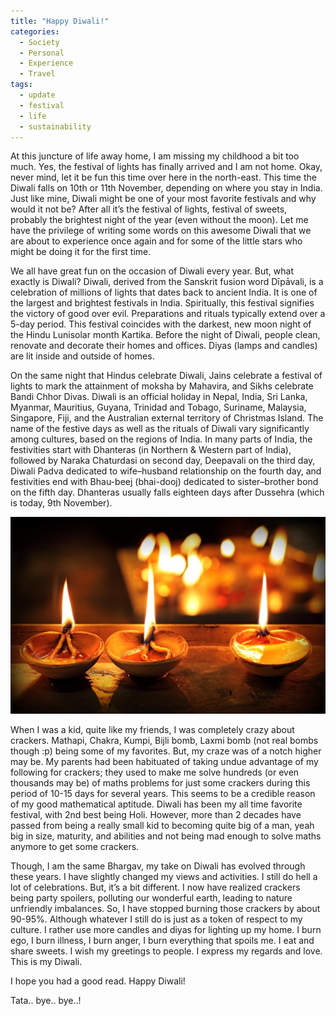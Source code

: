 ```yaml
---
title: "Happy Diwali!"
categories: 
  - Society
  - Personal
  - Experience
  - Travel
tags:
  - update
  - festival
  - life
  - sustainability
---
```

At this juncture of life away home, I am missing my childhood a bit too much. Yes, the festival of lights has finally arrived and I am not home. Okay, never mind, let it be fun this time over here in the north-east. This time the Diwali falls on 10th or 11th November, depending on where you stay in India. Just like mine, Diwali might be one of your most favorite festivals and why would it not be? After all it’s the festival of lights, festival of sweets, probably the brightest night of the year (even without the moon). Let me have the privilege of writing some words on this awesome Diwali that we are about to experience once again and for some of the little stars who might be doing it for the first time.

We all have great fun on the occasion of Diwali every year. But, what exactly is Diwali? Diwali, derived from the Sanskrit fusion word Dīpāvali, is a celebration of millions of lights that dates back to ancient India. It is one of the largest and brightest festivals in India. Spiritually, this festival signifies the victory of good over evil. Preparations and rituals typically extend over a 5-day period. This festival coincides with the darkest, new moon night of the Hindu Lunisolar month Kartika. Before the night of Diwali, people clean, renovate and decorate their homes and offices. Diyas (lamps and candles) are lit inside and outside of homes.

On the same night that Hindus celebrate Diwali, Jains celebrate a festival of lights to mark the attainment of moksha by Mahavira, and Sikhs celebrate Bandi Chhor Divas. Diwali is an official holiday in Nepal, India, Sri Lanka, Myanmar, Mauritius, Guyana, Trinidad and Tobago, Suriname, Malaysia, Singapore, Fiji, and the Australian external territory of Christmas Island. The name of the festive days as well as the rituals of Diwali vary significantly among cultures, based on the regions of India. In many parts of India, the festivities start with Dhanteras (in Northern & Western part of India), followed by Naraka Chaturdasi on second day, Deepavali on the third day, Diwali Padva dedicated to wife–husband relationship on the fourth day, and festivities end with Bhau-beej (bhai-dooj) dedicated to sister–brother bond on the fifth day. Dhanteras usually falls eighteen days after Dussehra (which is today, 9th November).

<img class="img-responsive" src="/images/posts/life/diwali.jpg" alt="">

When I was a kid, quite like my friends, I was completely crazy about crackers. Mathapi, Chakra, Kumpi, Bijli bomb, Laxmi bomb (not real bombs though :p) being some of my favorites. But, my craze was of a notch higher may be. My parents had been habituated of taking undue advantage of my following for crackers; they used to make me solve hundreds (or even thousands may be) of maths problems for just some crackers during this period of 10-15 days for several years. This seems to be a credible reason of my good mathematical aptitude. Diwali has been my all time favorite festival, with 2nd best being Holi. However, more than 2 decades have passed from being a really small kid to becoming quite big of a man, yeah big in size, maturity, and abilities and not being mad enough to solve maths anymore to get some crackers.

Though, I am the same Bhargav, my take on Diwali has evolved through these years. I have slightly changed my views and activities. I still do hell a lot of celebrations. But, it’s a bit different. I now have realized crackers being party spoilers, polluting our wonderful earth, leading to nature unfriendly imbalances. So, I have stopped burning those crackers by about 90-95%. Although whatever I still do is just as a token of respect to my culture. I rather use more candles and diyas for lighting up my home. I burn ego, I burn illness, I burn anger, I burn everything that spoils me. I eat and share sweets. I wish my greetings to people. I express my regards and love. This is my Diwali.

I hope you had a good read. Happy Diwali!

Tata.. bye.. bye..!